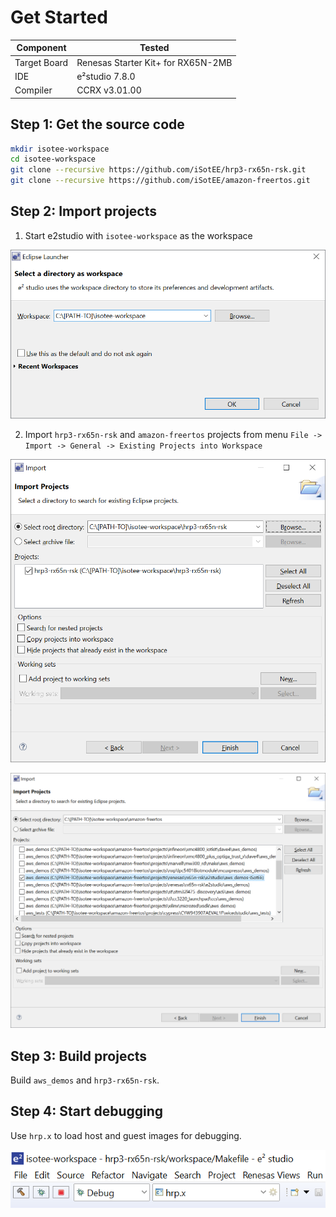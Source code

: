 # Get Started

| Component | Tested |
| --- | --- |
| Target Board | Renesas Starter Kit+ for RX65N-2MB |
| IDE | e²studio 7.8.0 |
| Compiler | CCRX v3.01.00 |

## Step 1: Get the source code

~~~bash
mkdir isotee-workspace
cd isotee-workspace
git clone --recursive https://github.com/iSotEE/hrp3-rx65n-rsk.git
git clone --recursive https://github.com/iSotEE/amazon-freertos.git
~~~

## Step 2: Import projects

1. Start e2studio with `isotee-workspace` as the workspace

![Screenshot: Workspace](workspace.png)

2. Import `hrp3-rx65n-rsk` and `amazon-freertos` projects from menu `File -> Import -> General -> Existing Projects into Workspace`

![Screenshot: Import Host](import-host.png)

![Screenshot: Import Guest](import-guest.png)

## Step 3: Build projects

Build `aws_demos` and `hrp3-rx65n-rsk`.

## Step 4: Start debugging

Use `hrp.x` to load host and guest images for debugging.

![Screenshot: Debug](debug.png)
